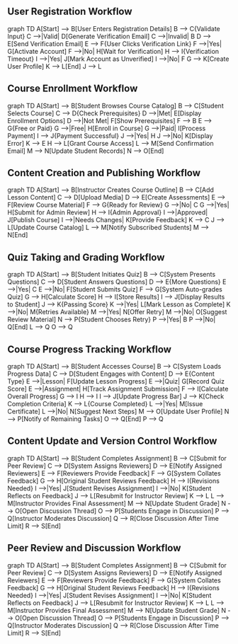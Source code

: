## User Registration Workflow ##

graph TD
    A[Start] --> B[User Enters Registration Details]
    B --> C{Validate Input}
    C -->|Valid| D[Generate Verification Email]
    C -->|Invalid| B
    D --> E[Send Verification Email]
    E --> F{User Clicks Verification Link}
    F -->|Yes| G[Activate Account]
    F -->|No| H[Wait for Verification]
    H --> I{Verification Timeout}
    I -->|Yes| J[Mark Account as Unverified]
    I -->|No| F
    G --> K[Create User Profile]
    K --> L[End]
    J --> L

## Course Enrollment Workflow ##

graph TD
    A[Start] --> B[Student Browses Course Catalog]
    B --> C[Student Selects Course]
    C --> D{Check Prerequisites}
    D -->|Met| E[Display Enrollment Options]
    D -->|Not Met| F[Show Prerequisites]
    F --> B
    E --> G{Free or Paid}
    G -->|Free| H[Enroll in Course]
    G -->|Paid| I[Process Payment]
    I --> J{Payment Successful}
    J -->|Yes| H
    J -->|No| K[Display Error]
    K --> E
    H --> L[Grant Course Access]
    L --> M[Send Confirmation Email]
    M --> N[Update Student Records]
    N --> O[End]


   ## Content Creation and Publishing Workflow ##

graph TD
    A[Start] --> B[Instructor Creates Course Outline]
    B --> C[Add Lesson Content]
    C --> D[Upload Media]
    D --> E[Create Assessments]
    E --> F[Review Course Material]
    F --> G{Ready for Review}
    G -->|No| C
    G -->|Yes| H[Submit for Admin Review]
    H --> I{Admin Approval}
    I -->|Approved| J[Publish Course]
    I -->|Needs Changes| K[Provide Feedback]
    K --> C
    J --> L[Update Course Catalog]
    L --> M[Notify Subscribed Students]
    M --> N[End]

## Quiz Taking and Grading Workflow ##

graph TD
    A[Start] --> B[Student Initiates Quiz]
    B --> C[System Presents Questions]
    C --> D[Student Answers Questions]
    D --> E{More Questions}
    E -->|Yes| C
    E -->|No| F[Student Submits Quiz]
    F --> G[System Auto-grades Quiz]
    G --> H[Calculate Score]
    H --> I[Store Results]
    I --> J[Display Results to Student]
    J --> K{Passing Score}
    K -->|Yes| L[Mark Lesson as Complete]
    K -->|No| M{Retries Available}
    M -->|Yes| N[Offer Retry]
    M -->|No| O[Suggest Review Material]
    N --> P{Student Chooses Retry}
    P -->|Yes| B
    P -->|No| Q[End]
    L --> Q
    O --> Q

 ## Course Progress Tracking Workflow ##

graph TD
    A[Start] --> B[Student Accesses Course]
    B --> C[System Loads Progress Data]
    C --> D[Student Engages with Content]
    D --> E{Content Type}
    E -->|Lesson| F[Update Lesson Progress]
    E -->|Quiz| G[Record Quiz Score]
    E -->|Assignment| H[Track Assignment Submission]
    F --> I[Calculate Overall Progress]
    G --> I
    H --> I
    I --> J[Update Progress Bar]
    J --> K[Check Completion Criteria]
    K --> L{Course Completed}
    L -->|Yes| M[Issue Certificate]
    L -->|No| N[Suggest Next Steps]
    M --> O[Update User Profile]
    N --> P[Notify of Remaining Tasks]
    O --> Q[End]
    P --> Q

## Content Update and Version Control Workflow ##

graph TD
    A[Start] --> B[Student Completes Assignment]
    B --> C[Submit for Peer Review]
    C --> D[System Assigns Reviewers]
    D --> E[Notify Assigned Reviewers]
    E --> F[Reviewers Provide Feedback]
    F --> G[System Collates Feedback]
    G --> H[Original Student Reviews Feedback]
    H --> I{Revisions Needed}
    I -->|Yes| J[Student Revises Assignment]
    I -->|No| K[Student Reflects on Feedback]
    J --> L[Resubmit for Instructor Review]
    K --> L
    L --> M[Instructor Provides Final Assessment]
    M --> N[Update Student Grade]
    N --> O[Open Discussion Thread]
    O --> P[Students Engage in Discussion]
    P --> Q[Instructor Moderates Discussion]
    Q --> R[Close Discussion After Time Limit]
    R --> S[End]

##  Peer Review and Discussion Workflow  ##

graph TD
    A[Start] --> B[Student Completes Assignment]
    B --> C[Submit for Peer Review]
    C --> D[System Assigns Reviewers]
    D --> E[Notify Assigned Reviewers]
    E --> F[Reviewers Provide Feedback]
    F --> G[System Collates Feedback]
    G --> H[Original Student Reviews Feedback]
    H --> I{Revisions Needed}
    I -->|Yes| J[Student Revises Assignment]
    I -->|No| K[Student Reflects on Feedback]
    J --> L[Resubmit for Instructor Review]
    K --> L
    L --> M[Instructor Provides Final Assessment]
    M --> N[Update Student Grade]
    N --> O[Open Discussion Thread]
    O --> P[Students Engage in Discussion]
    P --> Q[Instructor Moderates Discussion]
    Q --> R[Close Discussion After Time Limit]
    R --> S[End]

